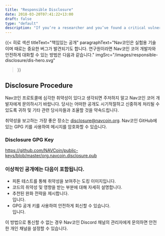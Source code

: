 ```yaml
---
title: "Responsible Disclosure"
date: 2018-03-20T07:41:22+13:00
draft: false
type: "default"
description: "If you’re a researcher and you’ve found a critical vulnerability here’s how you can talk securely with the NavCoin Core developers."
---
```

{{< 히로 색션
titleText="책임있는 공개"
paragraphText="Nav코인은 실험용 기술이며 때로는 중요한 버그가 발견되기도 합니다. 연구원이라면 Nav코인 코어 개발자와 안전하게 대화할 수 있는 방법은 다음과 같습니다."
imgSrc="/images/responsible-disclosure/dis-hero.svg"
>}}


<div class="grey">
    <div class="article">
        <h2 class="article-title">
            Disclosure Procedure
        </h2>
        <p>Nav코인 프로토콜에 심각한 취약성이 있다고 생각되면 주저하지 말고 Nav코인 코어 개발자에게 문의하시기 바랍니다. 당사는 어떠한 공개도 시기적절하고 신중하게 처리될 수 있도록 귀하 및 기타 관련 당사자들과 조율할 것을 약속드립니다.</p>
        <p>취약성을 보고하는 가장 좋은 장소는 <a href="#">disclosure@navcoin.org</a>. Nav코인 GitHub에 있는 GPG 키를 사용하여 메시지를 암호화할 수 있습니다.</p>
        <h3 class="article-sml-title">Disclosure GPG Key</h3>
        <p>
            <a href="https://github.com/NAVCoin/public-keys/blob/master/org.navcoin.disclosure.pub" target="_blank">
                https://github.com/NAVCoin/public-keys/blob/master/org.navcoin.disclosure.pub
            </a>
        </p>
        <h3>이상적인 공개에는 다음이 포함됩니다.</h3>
        <ul>
           <li>피톤 테스트를 통해 취약성을 보여주는 도킹 이미지입니다.
           <li>코드의 취약성 및 영향을 받는 부분에 대해 자세히 설명합니다.
           <li>추천된 완화 전략을 제시합니다.</li>입니다.
           <li>GPG 공개 키를 사용하여 안전하게 회신할 수 있습니다.</li>입니다.
        </ul>
        <p>이 방법으로 통신할 수 없는 경우 Nav코인 Discord 채널의 관리자에게 문의하면 안전한 개인 채널을 설정할 수 있습니다.</p>
    </div>
</div>

<style>

</style>
